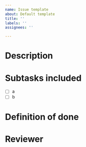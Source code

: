 ```yaml
---
name: Issue template
about: Default template
title: ''
labels: ''
assignees: ''

---
```


# Description


# Subtasks included

- [ ] a
- [ ] b

# Definition of done


# Reviewer
